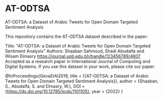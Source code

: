 # AT-ODTSA
AT-ODTSA: a Dataset of Arabic Tweets  for Open Domain Targeted Sentiment Analysis

This repository contains the AT-ODTSA dataset described in the paper:

Title: "AT-ODTSA: a Dataset of Arabic Tweets for Open Domain Targeted Sentiment Analysis"
Authors: Shaaban Sahmoud, Shadi Abudalfa and Wisam Elmasry
https://journal.uob.edu.bh/handle/123456789/4607
Accepted as a research paper in International Journal of Computing and Digital Systems.
If you use this dataset in your work, please cite our paper:

@InProceedings{GevaEtAl2019,
  title = {{AT-ODTSA: a Dataset of Arabic Tweets for Open Domain Targeted Sentiment Analysis}},
  author = {Shaaban, S., Abudalfa, S. and Elmasry, W.},
  DOI = {https://dx.doi.org/10.12785/ijcds/1101105},
  year = {2022}
}
